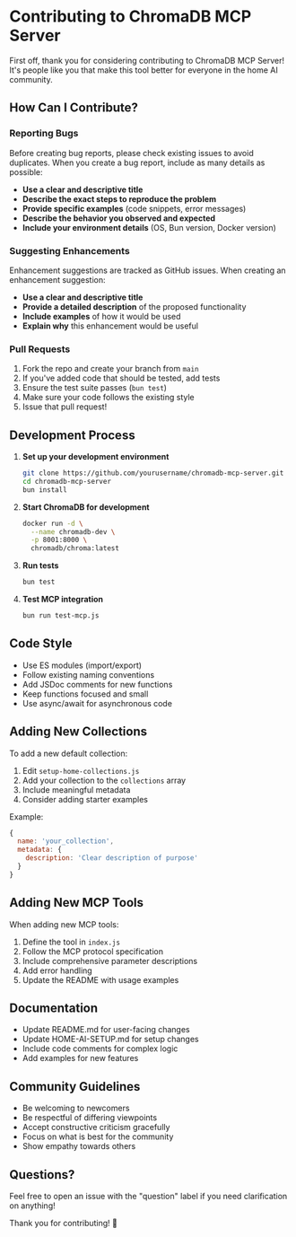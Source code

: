 # Contributing to ChromaDB MCP Server

First off, thank you for considering contributing to ChromaDB MCP Server! It's people like you that make this tool better for everyone in the home AI community.

## How Can I Contribute?

### Reporting Bugs

Before creating bug reports, please check existing issues to avoid duplicates. When you create a bug report, include as many details as possible:

- **Use a clear and descriptive title**
- **Describe the exact steps to reproduce the problem**
- **Provide specific examples** (code snippets, error messages)
- **Describe the behavior you observed and expected**
- **Include your environment details** (OS, Bun version, Docker version)

### Suggesting Enhancements

Enhancement suggestions are tracked as GitHub issues. When creating an enhancement suggestion:

- **Use a clear and descriptive title**
- **Provide a detailed description** of the proposed functionality
- **Include examples** of how it would be used
- **Explain why** this enhancement would be useful

### Pull Requests

1. Fork the repo and create your branch from `main`
2. If you've added code that should be tested, add tests
3. Ensure the test suite passes (`bun test`)
4. Make sure your code follows the existing style
5. Issue that pull request!

## Development Process

1. **Set up your development environment**
   ```bash
   git clone https://github.com/yourusername/chromadb-mcp-server.git
   cd chromadb-mcp-server
   bun install
   ```

2. **Start ChromaDB for development**
   ```bash
   docker run -d \
     --name chromadb-dev \
     -p 8001:8000 \
     chromadb/chroma:latest
   ```

3. **Run tests**
   ```bash
   bun test
   ```

4. **Test MCP integration**
   ```bash
   bun run test-mcp.js
   ```

## Code Style

- Use ES modules (import/export)
- Follow existing naming conventions
- Add JSDoc comments for new functions
- Keep functions focused and small
- Use async/await for asynchronous code

## Adding New Collections

To add a new default collection:

1. Edit `setup-home-collections.js`
2. Add your collection to the `collections` array
3. Include meaningful metadata
4. Consider adding starter examples

Example:
```javascript
{ 
  name: 'your_collection', 
  metadata: { 
    description: 'Clear description of purpose' 
  } 
}
```

## Adding New MCP Tools

When adding new MCP tools:

1. Define the tool in `index.js`
2. Follow the MCP protocol specification
3. Include comprehensive parameter descriptions
4. Add error handling
5. Update the README with usage examples

## Documentation

- Update README.md for user-facing changes
- Update HOME-AI-SETUP.md for setup changes
- Include code comments for complex logic
- Add examples for new features

## Community Guidelines

- Be welcoming to newcomers
- Be respectful of differing viewpoints
- Accept constructive criticism gracefully
- Focus on what is best for the community
- Show empathy towards others

## Questions?

Feel free to open an issue with the "question" label if you need clarification on anything!

Thank you for contributing! 🎉